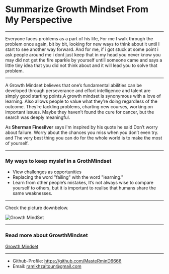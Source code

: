 Summarize Growth Mindset From My Perspective
===============
---
Everyone faces problems as a part of his life, For me I walk through the problem once again, bit by bit, looking for new ways to think about it until I start to see another way forward. And for me, if i got stuck at some point i ask people around me  i dont just keep that in my head you never know you may did not  get the fire sparkle by yourself untill someone came and says a little tiny idea that you did not think about and it will lead you to solve that problem.

---

A Growth Mindset believes that one’s fundamental abilities can be developed through perseverance and effort
intelligence and talent are simply good starting points,A growth mindset is synonymous with a love of learning.
Also allows people to value what they’re doing regardless of the outcome. They’re tackling problems, charting new courses, working on important issues. Maybe they haven’t found the cure for cancer, but the search was deeply meaningful.


As **Sherman Finesilver** says i'm inspired by his quote  he said Don’t worry about failure. Worry about the chances you miss when you don’t even try.
and The very best thing you can do for the whole world is to make the most of yourself.

---

### My ways to keep myslef in a GrothMindset
* View challenges as opportunities
* Replacing the word "failing" with the word "learning."
* Learn from other people’s mistakes, It’s not always wise to compare yourself to others, but it is important to realise that humans share the same weaknesses.


---


Check the picture downbelow. 

![Growth MindSet](https://www.thegrowthcoach.com/atlanta/wp-content/uploads/2020/07/Growth-Mindset_1020.jpg)

---
### Read more about GrowthMindset
[Growth Mindset](https://www.atlassian.com/blog/inside-atlassian/growth-mindset)

---
* Github-Profile: <https://github.com/MasteRminD6666>
* Email: <ramikhzaitoun@gmail.com>



